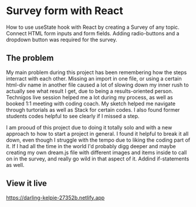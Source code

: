 # Survey form with React
How to use useState hook with React by creating a Survey of any topic. 
Connect HTML form inputs and form fields. Adding radio-buttons and a dropdown button was required for the survey. 

## The problem
My main problem during this project has been remembering how the steps interract with each other. Missing an import in one file, or using a certain html-div name in another file caused a lot of slowing down my inner rush to actually see what result I get, due to being a results-oriented person. Technigos live session helped me a lot during my process, as well as booked 1:1 meeting with coding coach. My sketch helped me navigate through turtorials as well as Stack for certain codes. I also found former students codes helpful to see clearly if I missed a step. 

I am prooud of this project due to doing it totally solo and with a new approach to how to start a project in general. I found it helpful to break it all down, even though I struggle with the tempo due to liking the coding part of it. If I had all the time in the world I'd probably digg deeper and maybe creating my own dream.js file with different images and items inside to call on in the survey, and really go wild in that aspect of it. Addind if-statements as well. 

## View it live
https://darling-kelpie-27352b.netlify.app

